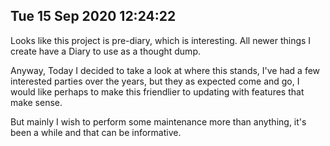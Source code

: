 Tue 15 Sep 2020 12:24:22
-----------------------------
Looks like this project is pre-diary, which is interesting. All newer things I
create have a Diary to use as a thought dump.

Anyway, Today I decided to take a look at where this stands, I've had a few
interested parties over the years, but they as expected come and go, I would
like perhaps to make this friendlier to updating with features that make sense.

But mainly I wish to perform some maintenance more than anything, it's been a
while and that can be informative.
